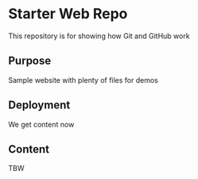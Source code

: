 # Starter Web Repo

This repository is for showing how Git and GitHub work

## Purpose

Sample website with plenty of files for demos

## Deployment

We get content now

## Content

TBW